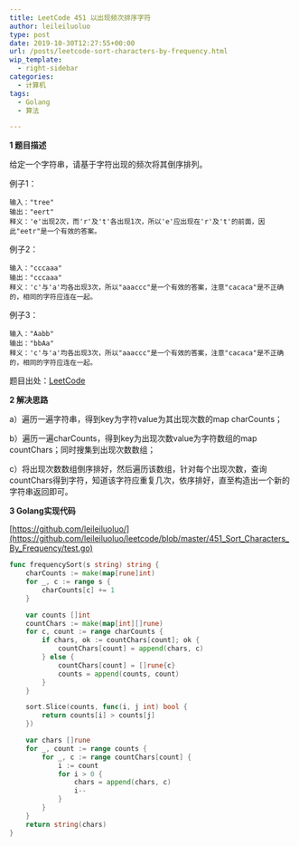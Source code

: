 ```yaml
---
title: LeetCode 451 以出现频次排序字符
author: leileiluoluo
type: post
date: 2019-10-30T12:27:55+00:00
url: /posts/leetcode-sort-characters-by-frequency.html
wip_template:
  - right-sidebar
categories:
  - 计算机
tags:
  - Golang
  - 算法

---
```

**1 题目描述**
  
给定一个字符串，请基于字符出现的频次将其倒序排列。

例子1：
```
输入："tree"
输出："eert"
释义：'e'出现2次，而'r'及't'各出现1次，所以'e'应出现在'r'及't'的前面，因此"eetr"是一个有效的答案。
```

例子2：
```
输入："cccaaa"
输出："cccaaa"
释义：'c'与'a'均各出现3次，所以"aaaccc"是一个有效的答案，注意"cacaca"是不正确的，相同的字符应连在一起。
```

例子3：
```
输入："Aabb"
输出："bbAa"
释义：'c'与'a'均各出现3次，所以"aaaccc"是一个有效的答案，注意"cacaca"是不正确的，相同的字符应连在一起。
```

题目出处：[LeetCode](https://leetcode.com/problems/sort-characters-by-frequency/)

**2 解决思路**
  
a）遍历一遍字符串，得到key为字符value为其出现次数的map charCounts；
  
b）遍历一遍charCounts，得到key为出现次数value为字符数组的map countChars；同时搜集到出现次数数组；
  
c）将出现次数数组倒序排好，然后遍历该数组，针对每个出现次数，查询countChars得到字符，知道该字符应重复几次，依序排好，直至构造出一个新的字符串返回即可。

**3 Golang实现代码**

[https://github.com/leileiluoluo/](https://github.com/leileiluoluo/leetcode/blob/master/451_Sort_Characters_By_Frequency/test.go)

```Go
func frequencySort(s string) string {
	charCounts := make(map[rune]int)
	for _, c := range s {
		charCounts[c] += 1
	}

	var counts []int
	countChars := make(map[int][]rune)
	for c, count := range charCounts {
		if chars, ok := countChars[count]; ok {
			countChars[count] = append(chars, c)
		} else {
			countChars[count] = []rune{c}
			counts = append(counts, count)
		}
	}

	sort.Slice(counts, func(i, j int) bool {
		return counts[i] > counts[j]
	})

	var chars []rune
	for _, count := range counts {
		for _, c := range countChars[count] {
			i := count
			for i > 0 {
				chars = append(chars, c)
				i--
			}
		}
	}
	return string(chars)
}
```